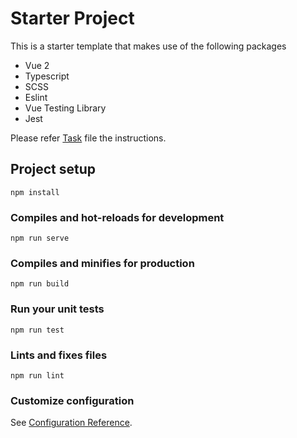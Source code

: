 # Starter Project

This is a starter template that makes use of the following packages

* Vue 2
* Typescript
* SCSS
* Eslint
* Vue Testing Library
* Jest

Please refer [Task](./Task.md) file the instructions.

## Project setup
```
npm install
```

### Compiles and hot-reloads for development
```
npm run serve
```

### Compiles and minifies for production
```
npm run build
```

### Run your unit tests
```
npm run test
```

### Lints and fixes files
```
npm run lint
```

### Customize configuration
See [Configuration Reference](https://cli.vuejs.org/config/).
